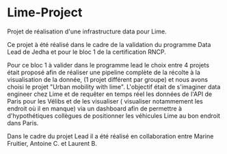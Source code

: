 # Lime-Project

Projet de réalisation d'une infrastructure data pour Lime.

Ce projet  à été réalisé dans le cadre de la validation du programme Data Lead de Jedha et pour le bloc 1 de la certification RNCP.

Pour ce bloc 1 à valider dans le programme lead le choix entre 4 projets était proposé afin de réaliser une pipeline complète de la récolte à la visualisation de la donnée, (1 projet différent par groupe) et nous avons choisi le projet "Urban mobility with lime". L'objectif était de s'imaginer data engineer chez Lime et de requêter en temps réel les données de l'API de Paris pour les Vélibs et de les visualiser ( visualiser notammement les endroit où il en manque) via un dashboard afin de permettre à d'hypothétiques collègues de positionner les véhicules Lime au bon endroit dans Paris.

Dans le cadre du projet Lead il a été réalisé en collaboration entre Marine Fruitier, Antoine C. et Laurent B.  

